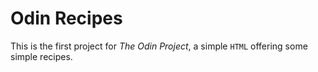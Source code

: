# Odin Recipes

This is the first project for *The Odin Project*, a simple `HTML`
offering some simple recipes.

